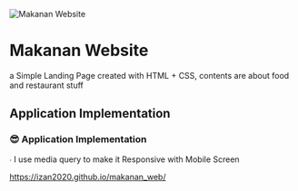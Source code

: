 
![Makanan Website](https://github.com/Izan2020/makanan_web/assets/59131023/862efaef-0bdf-4d3c-b796-78918e21306d)

# Makanan Website
a Simple Landing Page created with HTML + CSS, contents are about food and restaurant stuff

## Application Implementation

### 😎 Application Implementation
∙ I use media query to make it Responsive with Mobile Screen <br>

https://izan2020.github.io/makanan_web/


